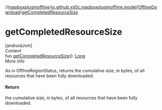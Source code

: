 //[mapboxpluginoffline](../../../index.md)/[io.github.xit0c.mapboxpluginoffline.model](../index.md)/[OfflineDownload](index.md)/[getCompletedResourceSize](get-completed-resource-size.md)



# getCompletedResourceSize  
[androidJvm]  
Content  
fun [getCompletedResourceSize](get-completed-resource-size.md)(): [Long](https://kotlinlang.org/api/latest/jvm/stdlib/kotlin/-long/index.html)  
More info  


As in OfflineRegionStatus, returns the cumulative size, in bytes, of all resources that have been fully downloaded.



#### Return  


the cumulative size, in bytes, of all resources that have been fully downloaded.

  



